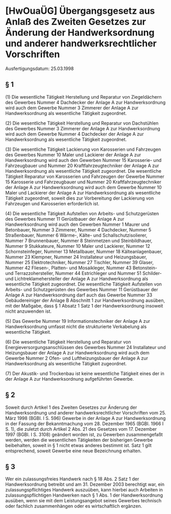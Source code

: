 # [HwOuaÜG] Übergangsgesetz aus Anlaß des Zweiten Gesetzes zur Änderung der Handwerksordnung und anderer handwerksrechtlicher Vorschriften

Ausfertigungsdatum: 25.03.1998

 

## § 1

(1) Die wesentliche Tätigkeit Herstellung und Reparatur von Ziegeldächern des Gewerbes Nummer 4 Dachdecker der Anlage A zur Handwerksordnung wird auch dem Gewerbe Nummer 3 Zimmerer der Anlage A zur Handwerksordnung als wesentliche Tätigkeit zugeordnet.

(2) Die wesentliche Tätigkeit Herstellung und Reparatur von Dachstühlen des Gewerbes Nummer 3 Zimmerer der Anlage A zur Handwerksordnung wird auch dem Gewerbe Nummer 4 Dachdecker der Anlage A zur Handwerksordnung als wesentliche Tätigkeit zugeordnet.

(3) Die wesentliche Tätigkeit Lackierung von Karosserien und Fahrzeugen des Gewerbes Nummer 10 Maler und Lackierer der Anlage A zur Handwerksordnung wird auch den Gewerben Nummer 15 Karosserie- und Fahrzeugbauer und Nummer 20 Kraftfahrzeugtechniker der Anlage A zur Handwerksordnung als wesentliche Tätigkeit zugeordnet. Die wesentliche Tätigkeit Reparatur von Karosserien und Fahrzeugen der Gewerbe Nummer 15 Karosserie und Fahrzeugbauer und Nummer 20 Kraftfahrzeugtechniker der Anlage A zur Handwerksordnung wird auch dem Gewerbe Nummer 10 Maler und Lackierer der Anlage A zur Handwerksordnung als wesentliche Tätigkeit zugeordnet, soweit dies zur Vorbereitung der Lackierung von Fahrzeugen und Karosserien erforderlich ist.

(4) Die wesentliche Tätigkeit Aufstellen von Arbeits- und Schutzgerüsten des Gewerbes Nummer 11 Gerüstbauer der Anlage A zur Handwerksordnung wird auch den Gewerben Nummer 1 Maurer und Betonbauer, Nummer 3 Zimmerer, Nummer 4 Dachdecker, Nummer 5 Straßenbauer, Nummer 6 Wärme-, Kälte- und Schallschutzisolierer, Nummer 7 Brunnenbauer, Nummer 8 Steinmetzen und Steinbildhauer, Nummer 9 Stukkateure, Nummer 10 Maler und Lackierer, Nummer 12 Schornsteinfeger, Nummer 13 Metallbauer, Nummer 18 Kälteanlagenbauer, Nummer 23 Klempner, Nummer 24 Installateur und Heizungsbauer, Nummer 25 Elektrotechniker, Nummer 27 Tischler, Nummer 39 Glaser, Nummer 42 Fliesen-, Platten- und Mosaikleger, Nummer 43 Betonstein- und Terrazzohersteller, Nummer 44 Estrichleger und Nummer 51 Schilder- und Lichtreklamehersteller der Anlage A zur Handwerksordnung als wesentliche Tätigkeit zugeordnet. Die wesentliche Tätigkeit Aufstellen von Arbeits- und Schutzgerüsten des Gewerbes Nummer 11 Gerüstbauer der Anlage A zur Handwerksordnung darf auch das Gewerbe Nummer 33 Gebäudereiniger der Anlage B Abschnitt 1 zur Handwerksordnung ausüben, mit der Maßgabe, dass § 1 Absatz 1 Satz 1 der Handwerksordnung insoweit nicht anzuwenden ist.

(5) Das Gewerbe Nummer 19 Informationstechniker der Anlage A zur Handwerksordnung umfasst nicht die strukturierte Verkabelung als wesentliche Tätigkeit.

(6) Die wesentliche Tätigkeit Herstellung und Reparatur von Energieversorgungsanschlüssen des Gewerbes Nummer 24 Installateur und Heizungsbauer der Anlage A zur Handwerksordnung wird auch dem Gewerbe Nummer 2 Ofen- und Luftheizungsbauer der Anlage A zur Handwerksordnung als wesentliche Tätigkeit zugeordnet.

(7) Der Akustik- und Trockenbau ist keine wesentliche Tätigkeit eines der in der Anlage A zur Handwerksordnung aufgeführten Gewerbe.


## § 2

Soweit durch Artikel 1 des Zweiten Gesetzes zur Änderung der Handwerksordnung und anderer handwerksrechtlicher Vorschriften vom 25. März 1998 (BGBl. I S. 596) Gewerbe in der Anlage A zur Handwerksordnung in der Fassung der Bekanntmachung vom 28. Dezember 1965 (BGBl. 1966 I S. 1), die zuletzt durch Artikel 2 Abs. 21 des Gesetzes vom 17. Dezember 1997 (BGBl. I S. 3108) geändert worden ist, zu Gewerben zusammengefaßt werden, werden die wesentlichen Tätigkeiten der bisherigen Gewerbe beibehalten, soweit in § 1 nicht etwas anderes bestimmt ist. Satz 1 gilt entsprechend, soweit Gewerbe eine neue Bezeichnung erhalten.


## § 3

Wer ein zulassungsfreies Handwerk nach § 18 Abs. 2 Satz 1 der Handwerksordnung betreibt und am 31. Dezember 2003 berechtigt war, ein zulassungspflichtiges Handwerk auszuüben, kann hierbei auch Arbeiten in zulassungspflichtigen Handwerken nach § 1 Abs. 1 der Handwerksordnung ausüben, wenn sie mit dem Leistungsangebot seines Gewerbes technisch oder fachlich zusammenhängen oder es wirtschaftlich ergänzen.
